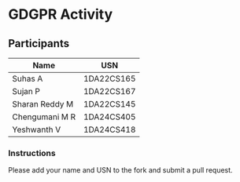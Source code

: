 # GDGPR Activity

## Participants

| Name   | USN        |
|--------|------------|
| Suhas A| 1DA22CS165 |
| Sujan P| 1DA22CS167 |
| Sharan Reddy M| 1DA22CS145|
|Chengumani M R|1DA24CS405|
|Yeshwanth V|1DA24CS418


### Instructions
Please add your name and USN to the fork and submit a pull request.

